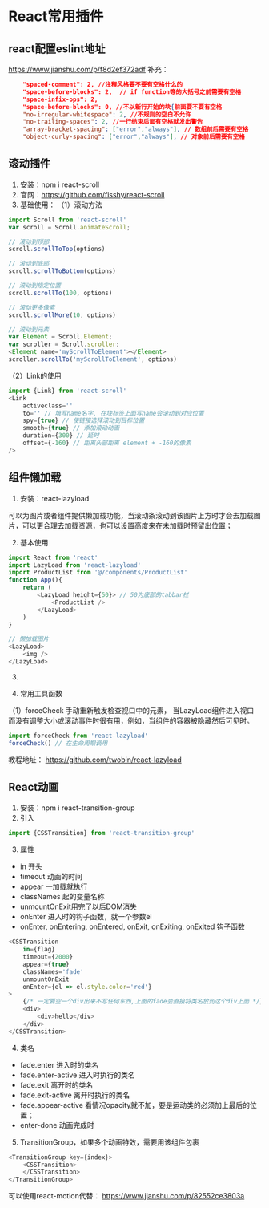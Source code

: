 # React常用插件
## react配置eslint地址
https://www.jianshu.com/p/f8d2ef372adf
补充：
```json
    "spaced-comment": 2, //注释风格要不要有空格什么的
    "space-before-blocks": 2,  // if function等的大括号之前需要有空格
    "space-infix-ops": 2,
    "space-before-blocks": 0, //不以新行开始的块{前面要不要有空格
    "no-irregular-whitespace": 2, //不规则的空白不允许
    "no-trailing-spaces": 2, //一行结束后面有空格就发出警告
    "array-bracket-spacing": ["error","always"], // 数组前后需要有空格
    "object-curly-spacing": ["error","always"], // 对象前后需要有空格
```

## 滚动插件
1. 安装：npm i react-scroll
2. 官网：https://github.com/fisshy/react-scroll
2. 基础使用：
（1）滚动方法
```js
import Scroll from 'react-scroll'
var scroll = Scroll.animateScroll;

// 滚动到顶部
scroll.scrollToTop(options)

// 滚动到底部
scroll.scrollToBottom(options)

// 滚动到指定位置
scroll.scrollTo(100, options)

// 滚动更多像素
scroll.scrollMore(10, options)

// 滚动到元素
var Element = Scroll.Element;
var scroller = Scroll.scroller;
<Element name='myScrollToElement'></Element>
scroller.scrollTo('myScrollToElement', options)
```
（2）Link的使用
```js
import {Link} from 'react-scroll'
<Link
    activeclass=''
    to='' // 填写name名字, 在块标签上面写name会滚动到对应位置
    spy={true} // 使链接选择滚动到目标位置
    smooth={true} // 添加滚动动画
    duration={300} // 延时
    offset={-160} // 距离头部距离 element + -160的像素
/>
```

## 组件懒加载
1. 安装：react-lazyload

可以为图片或者组件提供懒加载功能，当滚动条滚动到该图片上方时才会去加载图片，可以更合理去加载资源，也可以设置高度来在未加载时预留出位置；

2. 基本使用
```js
import React from 'react'
import LazyLoad from 'react-lazyload'
import ProductList from '@/components/ProductList'
function App(){
    return (
        <LazyLoad height={50}> // 50为底部的tabbar栏
            <ProductList />
        </LazyLoad>
    )
}

// 懒加载图片
<LazyLoad>
    <img />
</LazyLoad>
```
3. 

4. 常用工具函数

（1）forceCheck   手动重新触发检查视口中的元素， 当LazyLoad组件进入视口而没有调整大小或滚动事件时很有用，例如，当组件的容器被隐藏然后可见时。
```js
import forceCheck from 'react-lazyload'
forceCheck() // 在生命周期调用
```
教程地址： https://github.com/twobin/react-lazyload


## React动画
1. 安装：npm i react-transition-group
2. 引入
```js
import {CSSTransition} from 'react-transition-group'
```
3. 属性
* in 开头
* timeout 动画的时间
* appear  一加载就执行
* classNames   起的变量名称
* unmountOnExit用完了以后DOM消失
* onEnter   进入时的钩子函数，就一个参数el
* onEnter, onEntering, onEntered, onExit, onExiting, onExited 钩子函数


```js
<CSSTransition
    in={flag}
    timeout={2000}
    appear={true}
    classNames='fade'
    unmountOnExit
    onEnter={el => el.style.color='red'}
>
    {/* 一定要空一个div出来不写任何东西,上面的fade会直接将类名放到这个div上面 */}
    <div>
        <div>hello</div>
    </div>
</CSSTransition>
```
4. 类名
* fade.enter    进入时的类名
* fade.enter-active   进入时执行的类名
* fade.exit    离开时的类名
* fade.exit-active   离开时执行的类名
* fade.appear-active   看情况opacity就不加，要是运动类的必须加上最后的位置；
* enter-done 动画完成时



5. TransitionGroup，如果多个动画特效，需要用该组件包裹
```js
<TransitionGroup key={index}>
    <CSSTransition>
    </CSSTransition>
</TransitionGroup>
```
可以使用react-motion代替： https://www.jianshu.com/p/82552ce3803a





